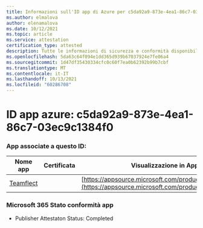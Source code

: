 ```yaml
---
title: Informazioni sull'ID app di Azure per c5da92a9-873e-4ea1-86c7-03ec9c1384f0
ms.author: elmalova
author: elenamalova
ms.date: 10/12/2021
ms.topic: article
ms.service: attestation
certification_type: attested
description: Tutte le informazioni di sicurezza e conformità disponibili per c5da92a9-873e-4ea1-86c7-03ec9c1384f0.
ms.openlocfilehash: 5da63c64f094e1dd365d939b67037924e7fe06a4
ms.sourcegitcommit: 1d47df35430334cfc0c60f7ea0b62392b99b7cbf
ms.translationtype: MT
ms.contentlocale: it-IT
ms.lasthandoff: 10/13/2021
ms.locfileid: "60286708"
---
```

# <a name="azure-app-id-c5da92a9-873e-4ea1-86c7-03ec9c1384f0"></a>ID app azure: c5da92a9-873e-4ea1-86c7-03ec9c1384f0


### <a name="apps-associated-with-this-id"></a>App associate a questo ID:
| **Nome app** | **Certificata** | **Visualizzazione in AppSource** |
|--------------|---------------|-----------------------|
| [Teamflect](https://docs.microsoft.com/microsoft-365-app-certification/forward/WA200001860) |  | [https://appsource.microsoft.com/product/office/WA200001860](https://appsource.microsoft.com/product/office/WA200001860) |

### <a name="microsoft-365-app-compliance-status"></a>Microsoft 365 Stato conformità app
- Publisher Attestaton Status: Completed

